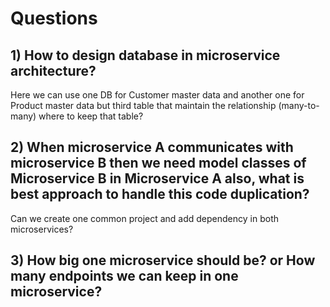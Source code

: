 # Questions

## 1) How to design database in microservice architecture?
Here we can use one DB for Customer master data and another one for Product master data but third table that maintain the relationship (many-to-many) where to keep that table?

## 2) When microservice A communicates with microservice B then we need model classes of Microservice B in Microservice A also, what is best approach to handle this code duplication?
Can we create one common project and add dependency in both microservices?

## 3) How big one microservice should be? or How many endpoints we can keep in one microservice?

